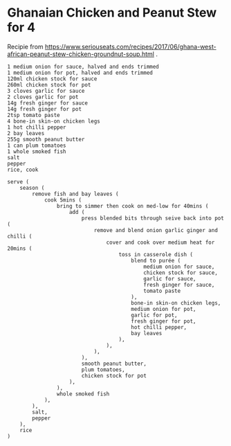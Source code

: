 Ghanaian Chicken and Peanut Stew for 4
======================================

Recipie from https://www.seriouseats.com/recipes/2017/06/ghana-west-african-peanut-stew-chicken-groundnut-soup.html .

    1 medium onion for sauce, halved and ends trimmed
    1 medium onion for pot, halved and ends trimmed
    120ml chicken stock for sauce
    260ml chicken stock for pot
    3 cloves garlic for sauce
    2 cloves garlic for pot
    14g fresh ginger for sauce
    14g fresh ginger for pot
    2tsp tomato paste
    4 bone-in skin-on chicken legs
    1 hot chilli pepper
    2 bay leaves
    255g smooth peanut butter
    1 can plum tomatoes
    1 whole smoked fish
    salt
    pepper
    rice, cook

    serve (
        season (
            remove fish and bay leaves (
                cook 5mins (
                    bring to simmer then cook on med-low for 40mins (
                        add (
                            press blended bits through seive back into pot (
                                remove and blend onion garlic ginger and chilli (
                                    cover and cook over medium heat for 20mins (
                                        toss in casserole dish (
                                            blend to purée (
                                                medium onion for sauce,
                                                chicken stock for sauce,
                                                garlic for sauce,
                                                fresh ginger for sauce,
                                                tomato paste
                                            ),
                                            bone-in skin-on chicken legs,
                                            medium onion for pot,
                                            garlic for pot,
                                            fresh ginger for pot,
                                            hot chilli pepper,
                                            bay leaves
                                        ),
                                    ),
                                ),
                            ),
                            smooth peanut butter,
                            plum tomatoes,
                            chicken stock for pot
                        ),
                    ),
                    whole smoked fish
                ),
            ),
            salt,
            pepper
        ),
        rice
    )
